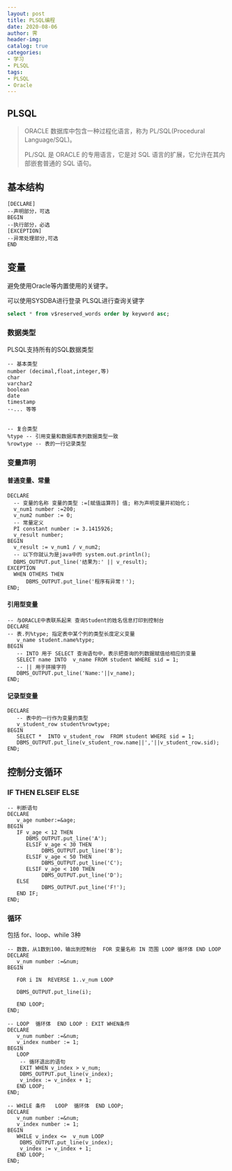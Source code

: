 ```yaml
---
layout: post
title: PLSQL编程
date: 2020-08-06
author: 霁
header-img:
catalog: true
categories:
- 学习
- PLSQL
tags:
- PLSQL
- Oracle
---
```


## PLSQL

> ORACLE 数据库中包含一种过程化语言，称为 PL/SQL(Procedural Language/SQL)。
>
> PL/SQL 是 ORACLE 的专用语言，它是对 SQL 语言的扩展，它允许在其内部嵌套普通的 SQL 语句。



## 基本结构

```plsql
[DECLARE]
--声明部分，可选
BEGIN
--执行部分，必选
[EXCEPTION]
--异常处理部分,可选
END
```

## 变量

避免使用Oracle等内置使用的关键字。

可以使用SYSDBA进行登录 PLSQL进行查询关键字

```sql
select * from v$reserved_words order by keyword asc;
```

### 数据类型

PLSQL支持所有的SQL数据类型

```plsql
-- 基本类型
number (decimal,float,integer,等)
char
varchar2
boolean
date
timestamp
--... 等等


-- 复合类型
%type -- 引用变量和数据库表列数据类型一致
%rowtype -- 表的一行记录类型
```

### 变量声明

#### 普通变量、常量

```plsql
DECLARE
  -- 变量的名称 变量的类型 :=[赋值运算符] 值; 称为声明变量并初始化；
  v_num1 number :=200; 
  v_num2 number := 0;
  -- 常量定义
  PI constant number := 3.1415926;
  v_result number;
BEGIN
  v_result := v_num1 / v_num2;
  -- 以下你就认为是java中的 system.out.println();
  DBMS_OUTPUT.put_line('结果为:' || v_result);
EXCEPTION
  WHEN OTHERS THEN
      DBMS_OUTPUT.put_line('程序有异常！');
END;
```

#### 引用型变量

```plsql
-- 与ORACLE中表联系起来 查询Student的姓名信息打印到控制台
DECLARE
-- 表.列%type; 指定表中某个列的类型长度定义变量
   v_name student.name%type;
BEGIN
   -- INTO 用于 SELECT 查询语句中，表示把查询的列数据赋值给相应的变量
   SELECT name INTO  v_name FROM student WHERE sid = 1;
   -- || 用于拼接字符
   DBMS_OUTPUT.put_line('Name:'||v_name);
END;

```

#### 记录型变量

```plSQL
DECLARE
   -- 表中的一行作为变量的类型
   v_student_row student%rowtype;
BEGIN
   SELECT *  INTO v_student_row  FROM student WHERE sid = 1;
   DBMS_OUTPUT.put_line(v_student_row.name||','||v_student_row.sid);
END;
```

## 控制分支循环

### IF THEN ELSEIF ELSE

```plsql
-- 判断语句
DECLARE
   v_age number:=&age;
BEGIN
   IF v_age < 12 THEN
      DBMS_OUTPUT.put_line('A');
      ELSIF v_age < 30 THEN
           DBMS_OUTPUT.put_line('B');
      ELSIF v_age < 50 THEN
           DBMS_OUTPUT.put_line('C');
      ELSIF v_age < 100 THEN
           DBMS_OUTPUT.put_line('D');
   ELSE
           DBMS_OUTPUT.put_line('F!');
   END IF;  
END;
```

### 循环

包括 for、loop、while 3种

```plsql
-- 数数，从1数到100，输出到控制台  FOR 变量名称 IN 范围 LOOP 循环体 END LOOP 
DECLARE
   v_num number :=&num;
BEGIN
   
   FOR i IN  REVERSE 1..v_num LOOP
     
   DBMS_OUTPUT.put_line(i);
   
   END LOOP;
END;

-- LOOP  循环体  END LOOP : EXIT WHEN条件
DECLARE
   v_num number :=&num;
   v_index number := 1;
BEGIN
   LOOP
    -- 循环退出的语句
    EXIT WHEN v_index > v_num;
    DBMS_OUTPUT.put_line(v_index);
    v_index := v_index + 1;
   END LOOP;
END;

-- WHILE 条件   LOOP  循环体  END LOOP;
DECLARE
   v_num number :=&num;
   v_index number := 1;
BEGIN
   WHILE v_index <=  v_num LOOP
    DBMS_OUTPUT.put_line(v_index);
    v_index := v_index + 1;
   END LOOP;
END;
```

